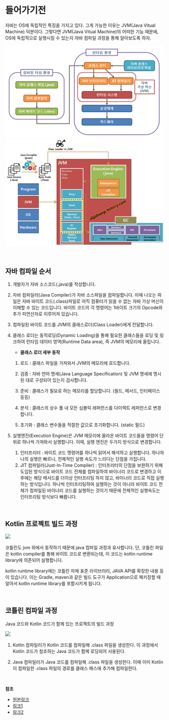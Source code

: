 # 들어가기전

자바는 OS에 독립적인 특징을 가지고 있다. 그게 가능한 이유는 JVM(Java Vitual Machine) 덕분이다. 그렇다면 JVM(Java Vitual Machine)의 어떠한 기능 때문에, OS에 독립적으로 실행시킬 수 있는지 자바 컴파일 과정을 통해 알아보도록 하자.

![](./img_java_programming.png.crdownload)
![](./img_java_programming_2.jfif)

<br/>

## 자바 컴파일 순서

1. 개발자가 자바 소스코드(.java)를 작성합니다.

2. 자바 컴파일러(Java Compiler)가 자바 소스파일을 컴파일합니다. 이때 나오는 파일은 자바 바이트 코드(.class)파일로 아직 컴퓨터가 읽을 수 없는 자바 가상 머신이 이해할 수 있는 코드입니다. 바이트 코드의 각 명령어는 1바이트 크기의 Opcode와 추가 피연산자로 이루어져 있습니다.

3. 컴파일된 바이트 코드를 JVM의 클래스로더(Class Loader)에게 전달합니다.

4. 클래스 로더는 동적로딩(Dynamic Loading)을 통해 필요한 클래스들을 로딩 및 링크하여 런타임 데이터 영역(Runtime Data area), 즉 JVM의 메모리에 올립니다.
   * **클래스 로더 세부 동작**

    1. 로드 : 클래스 파일을 가져와서 JVM의 메모리에 로드합니다.

    2. 검증 : 자바 언어 명세(Java Language Specification) 및 JVM 명세에 명시된 대로 구성되어 있는지 검사합니다.

    3. 준비 : 클래스가 필요로 하는 메모리를 할당합니다. (필드, 메서드, 인터페이스 등등)

    4. 분석 : 클래스의 상수 풀 내 모든 심볼릭 레퍼런스를 다이렉트 레퍼런스로 변경합니다.

    5. 초기화 : 클래스 변수들을 적절한 값으로 초기화합니다. (static 필드)

5. 실행엔진(Execution Engine)은 JVM 메모리에 올라온 바이트 코드들을 명령어 단위로 하나씩 가져와서 실행합니다. 이때, 실행 엔진은 두가지 방식으로 변경합니다.
    1. 인터프리터 : 바이트 코드 명령어를 하나씩 읽어서 해석하고 실행합니다. 하나하나의 실행은 빠르나, 전체적인 실행 속도가 느리다는 단점을 가집니다.
    2. JIT 컴파일러(Just-In-Time Compiler) : 인터프리터의 단점을 보완하기 위해 도입된 방식으로 바이트 코드 전체를 컴파일하여 바이너리 코드로 변경하고 이후에는 해당 메서드를 더이상 인터프리팅 하지 않고, 바이너리 코드로 직접 실행하는 방식입니다. 하나씩 인터프리팅하여 실행하는 것이 아니라 바이트 코드 전체가 컴파일된 바이너리 코드를 실행하는 것이기 때문에 전체적인 실행속도는 인터프리팅 방식보다 빠릅니다.

<br/>

## Kotlin 프로젝트 빌드 과정

![](https://media.vlpt.us/images/dbsdlswp/post/e78bc926-63b5-4d35-b842-3b542ae3e493/image.png)

코틀린도 jvm 위에서 동작하기 때문에 java 컴파일 과정과 유사합니다. 단, 코틀린 파일은 kotlin compiler를 통해 바이트 코드로 변환되는데, 이 코드는 kotlin runtime library에 의존되어 실행합니다.

kotlin runtime library에는 코틀린 자체 표준 라이브러리, JAVA API를 확장한 내용 등이 있습니다. 이는 Gradle, maven과 같은 빌드 도구가 Application으로 패키징할 때 알아서 kotlin runtime library를 포함시키게 됩니다.

<br/>

## 코틀린 컴파일 과정

Java 코드와 Kotlin 코드가 함께 있는 프로젝트의 빌드 과정

![](https://img1.daumcdn.net/thumb/R1280x0/?scode=mtistory2&fname=https%3A%2F%2Fblog.kakaocdn.net%2Fdn%2FbuOw4O%2FbtqG68DhtFR%2Fe8WyAwFXT9dvziKGLNRNUK%2Fimg.png)

1. Kotlin 컴파일러가 Kotlin 코드를 컴파일해 .class 파일을 생성한다.
이 과정에서 Kotlin 코드가 참조하는 Java 코드가 함께 로딩되어 사용된다.

2. Java 컴파일러가 Java 코드를 컴파일해 .class 파일을 생성한다. 이때 이미 Kotlin이 컴파일한 .class 파일의 경로를 클래스 패스에 추가해 컴파일한다.

<br/>

**참조**
* [원본링크](https://gyoogle.dev/blog/computer-language/Java/%EC%BB%B4%ED%8C%8C%EC%9D%BC%20%EA%B3%BC%EC%A0%95.html)
* [링크1](https://steady-snail.tistory.com/67)
* [링크2](https://aljjabaegi.tistory.com/387)